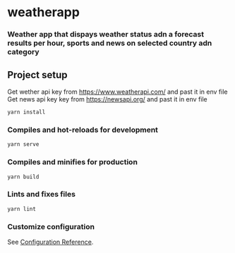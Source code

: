 # weatherapp
### Weather app that dispays weather status adn a forecast results per hour, sports and news on selected country adn category 


## Project setup
Get wether api key from https://www.weatherapi.com/ and past it in env file 
Get news api key  key from https://newsapi.org/ and past it in env file 
```
yarn install
```

### Compiles and hot-reloads for development
```
yarn serve
```

### Compiles and minifies for production
```
yarn build
```

### Lints and fixes files
```
yarn lint
```

### Customize configuration
See [Configuration Reference](https://cli.vuejs.org/config/).
